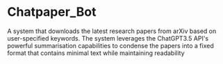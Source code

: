 # Chatpaper_Bot
A system that downloads the latest research papers from arXiv based on user-specified keywords. The system leverages the ChatGPT3.5 API's powerful summarisation capabilities to condense the papers into a fixed format that contains minimal text while maintaining readability
